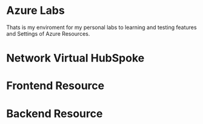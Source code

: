 # Azure Labs
Thats is my enviroment for my personal labs to learning and testing features and Settings of Azure Resources.

# Network Virtual HubSpoke

# Frontend Resource

# Backend Resource
